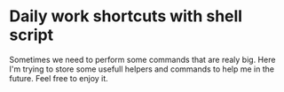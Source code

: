 # Daily work shortcuts with shell script
Sometimes we need to perform some commands that are realy big. Here I'm trying to store some usefull helpers and commands to help me in the future. Feel free to enjoy it.
